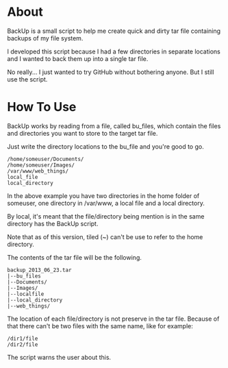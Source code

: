 # About

BackUp is a small script to help me create quick and dirty tar file containing backups of my file system.

I developed this script because I had a few directories in separate locations and I wanted to back them up into a single tar file.

No really... I just wanted to try GitHub without bothering anyone. But I still use the script.

# How To Use

BackUp works by reading from a file, called bu\_files, which contain the files and directories you want to store to the target tar file.

Just write the directory locations to the bu\_file and you're good to go.

    /home/someuser/Documents/
    /home/someuser/Images/
    /var/www/web_things/
    local_file
    local_directory

In the above example you have two directories in the home folder of someuser, one directory in /var/www, a local file and a local directory.

By local, it's meant that the file/directory being mention is in the same directory has the BackUp script.

Note that as of this version, tiled (~) can't be use to refer to the home directory.

The contents of the tar file will be the following.

    backup_2013_06_23.tar
    |--bu_files
    |--Documents/
    |--Images/
    |--localfile
    |--local_directory
    |--web_things/

The location of each file/directory is not preserve in the tar file. Because of that there can't be two files with the same name, like for example:

    /dir1/file
    /dir2/file

The script warns the user about this.
